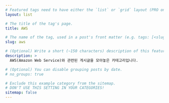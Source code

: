 ```yaml
---
# Featured tags need to have either the `list` or `grid` layout (PRO only).
layout: list

# The title of the tag's page.
title: AWS

# The name of the tag, used in a post's front matter (e.g. tags: [<slug>]).
slug: aws

# (Optional) Write a short (~150 characters) description of this featured tag.
description: >
  AWS(Amazon Web Service)와 관련된 게시글을 모아놓은 카테고리입니다.

# (Optional) You can disable grouping posts by date.
# no_groups: true

# Exclude this example category from the sitemap.
# DON'T USE THIS SETTING IN YOUR CATEGORIES!
sitemap: false
---
```

